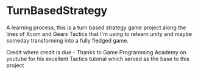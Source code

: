# TurnBasedStrategy
A learning process, this is a turn based strategy game project along the lines of Xcom and Gears Tactics that I'm using to relearn unity and maybe someday transforming into a fully fledged game.

Credit where credit is due - Thanks to Game Programming Academy on youtube for his excellent Tactics tutorial which served as the base to this project